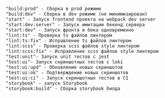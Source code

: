     "build:prod" - Сборка в prod режиме
    "build:dev" - Сборка в dev режиме (не минимизирован)
    "start" - Запуск frontend проекта на webpack dev server
    "start:dev:server" - Запуск имитации бекенд сервера
    "start:dev" - Запуск фронта и бека одновременно
    "lint:ts" - Проверка ts файлов линтером
    "lint:ts:fix" - Исправление ts файлов линтером
    "lint:scss" - Проверка scss файлов style линтером
    "lint:scss:fix" - Исправление scss файлов style линтером
    "test:unit"- Запуск unit тестов с jest
    "test:ui"- Запуск скриншотных тестов с loki
    "test:ui:upd" - Обновление новых скриншотов
    "test:ui:ok" - Подтверждение новых скриншотов
    "test:ui:ci" - Запуск скриншотных тестов в CI
    "storybook" - запуск Storybook
    "storybook:build" - Сборка storybook билда
